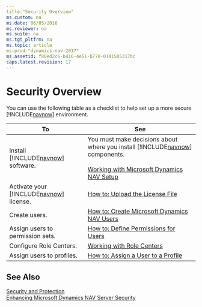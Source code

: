 ```yaml
---
title:"Security Overview"
ms.custom: na
ms.date: 06/05/2016
ms.reviewer: na
ms.suite: na
ms.tgt_pltfrm: na
ms.topic: article
ms-prod:"dynamics-nav-2017"
ms.assetid: f80ed2c6-b416-4e51-b770-0141505317bc
caps.latest.revision: 17
---
```

# Security Overview
You can use the following table as a checklist to help set up a more secure [!INCLUDE[navnow](includes/navnow_md.md)] environment.  
  
|To|See|  
|--------|---------|  
|Install [!INCLUDE[navnow](includes/navnow_md.md)] software.|You must make decisions about where you install [!INCLUDE[navnow](includes/navnow_md.md)] components.<br /><br /> [Working with Microsoft Dynamics NAV Setup](Working-with-Microsoft-Dynamics-NAV-Setup.md)|  
|Activate your [!INCLUDE[navnow](includes/navnow_md.md)] license.|[How to: Upload the License File](../Topic/How%20to:%20Upload%20the%20License%20File.md)|  
|Create users.|[How to: Create Microsoft Dynamics NAV Users](../Topic/How%20to:%20Create%20Microsoft%20Dynamics%20NAV%20Users.md)|  
|Assign users to permission sets.|[How to: Define Permissions for Users](../Topic/How%20to:%20Define%20Permissions%20for%20Users.md)|  
|Configure Role Centers.|[Working with Role Centers](../Topic/Working%20with%20Role%20Centers.md)|  
|Assign users to profiles.|[How to: Assign a User to a Profile](../Topic/How%20to:%20Assign%20a%20User%20to%20a%20Profile.md)|  
  
## See Also  
 [Security and Protection](Security-and-Protection.md)   
 [Enhancing Microsoft Dynamics NAV Server Security](Enhancing-Microsoft-Dynamics-NAV-Server-Security.md)